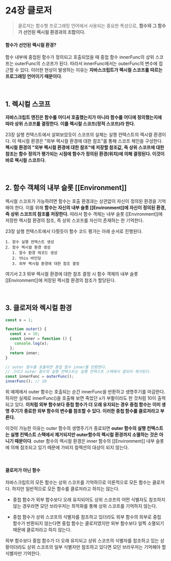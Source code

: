 # 24장 클로저

> 클로저는 함수형 프로그래밍 언어에서 사용되는 중요한 특성으로, **함수와 그 함수가 선언된 렉시컬 환경과의 조합이다.**

#### 함수가 선언된 렉시컬 환경?

함수 내부에 중첩된 함수가 정의되고 호출되었을 때 중첩 함수 innerFunc의 상위 스코프는 outerFunc의 스코프가 된다. 따라서 innerFunc에서는 outerFunc의 변수에 접근할 수 있다. 이러한 현상이 발생하는 이유는 **자바스크립트가 렉시컬 스코프를 따르는 프로그래밍 언어이기 때문이다**.

<br/>

## 1. 렉시컬 스코프

**자바스크립트 엔진은 함수를 어디서 호출했는지가 아니라 함수를 어디에 정의했는지에 따라 상위 스코프를 결정한다. 이를 렉시컬 스코프(정적 스코프)라 한다.**

23장 실행 컨텍스트에서 살펴보았듯이 스코프의 실체는 실행 컨텍스트의 렉시컬 환경이다. 이 렉시컬 환경은 "외부 렉시컬 환경에 대한 참조"를 통해 스코프 체인을 구성한다. **렉시컬 환경의 "외부 렉시컬 환경에 대한 참조"에 저장할 참조값, 즉 상위 스코프에 대한 참조는 함수 정의가 평가되는 시점에 함수가 정의된 환경(위치)에 의해 결정된다. 이것이 바로 렉시컬 스코프다.**

<br/>

## 2. 함수 객체의 내부 슬롯 [[Environment]]

렉시컬 스코프가 가능하려면 함수는 호출 환경과는 상관없이 자신이 정의된 환경을 기억해야 한다. 이를 위해 **함수는 자신의 내부 슬롯 [[Environment]]에 자신이 정의된 환경, 즉 상위 스코프의 참조를 저장한다.** 따라서 함수 객체는 내부 슬롯 [[Environment]]에 저장한 렉시컬 환경의 참조, 즉 상위 스코프를 자신이 존재하는 한 기억한다.

23장 실행 컨텍스트에서 다뤘듯이 함수 코드 평가는 아래 순서로 진행된다.

```
1. 함수 실행 컨텍스트 생성
2. 함수 렉시컬 환경 생성
   1. 함수 환경 레코드 생성
   2. this 바인딩
   3. 외부 렉시컬 환경에 대한 참조 결정
```

여기서 2.3 외부 렉시컬 환경에 대한 참조 결정 시 함수 객체의 내부 슬롯 [[Environment]]에 저장된 렉시컬 환경의 참조가 할당된다.

<br/>

## 3. 클로저와 렉시컬 환경

```js
const x = 1;

function outer() {
  const x = 10;
  const inner = function () {
    console.log(x);
  };
  return inner;
}

// outer 함수를 호출하면 중첩 함수 inner를 반환한다.
// 그리고 outer 함수의 실행 컨텍스트는 실행 컨텍스트 스택에서 팝되어 제거된다.
const innerFunc = outerFunc();
innerFunc(); // 10
```

위 예제에서 outer 함수는 호출되는 순간 innerFunc을 반환하고 생명주기를 마감한다. 하지만 실제로 innerFunc()을 호출해 보면 죽었던 x가 부활이라도 한 것처럼 10이 출력되고 있다. **이처럼 외부 함수보다 중첩 함수가 더 오래 유지되는 경우 중첩 함수는 이미 생명 주기가 종료한 외부 함수의 변수를 참조할 수 있다. 이러한 중첩 함수를 클로저라고 부른다.**

이것이 가능한 이유는 outer 함수의 생명주기가 종료되면 **outer 함수의 실행 컨텍스트는 실행 컨텍스트 스택에서 제거되지만 outer함수의 렉시컬 환경까지 소멸하는 것은 아니기 때문이다**. outer 함수의 렉시컬 환경은 inner 함수의 [[Environment]] 내부 슬롯에 의해 참조되고 있기 때문에 가비지 컬렉션의 대상이 되지 않는다.

<br/>

#### 클로저가 아닌 함수

자바스크립트의 모든 함수는 상위 스코프를 기억하므로 이론적으로 모든 함수는 클로저다. 하지만 일반적으로 모든 함수를 클로저라고 하지는 않는다.

- 중첩 함수가 외부 함수보다 오래 유지되어도 상위 스코프의 어떤 식별자도 참조하지 않는 경우라면 모던 브라우저는 최적화를 통해 상위 스코프를 기억하지 않는다.

- 중첩 함수가 상위 스코프의 식별자를 참조하고 있더라도 외부 함수의 외부로 중첩 함수가 반환되지 않는다면 중첩 함수는 클로저였지만 외부 함수보다 일찍 소멸되기 때문에 클로저라고 하지 않는다.

외부 함수보다 중첩 함수가 더 오래 유지되고 상위 스코프의 식별자를 참조하고 있는 상황이더라도 상위 스코프의 일부 식별자만 참조하고 있다면 모던 브라우저는 기억해야 할 식별자만 기억한다.
